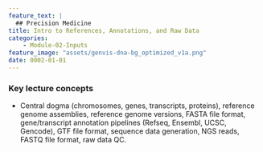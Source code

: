 ```yaml
---
feature_text: |
  ## Precision Medicine
title: Intro to References, Annotations, and Raw Data
categories:
    - Module-02-Inputs
feature_image: "assets/genvis-dna-bg_optimized_v1a.png"
date: 0002-01-01
---
```


### Key lecture concepts
* Central dogma (chromosomes, genes, transcripts, proteins), reference genome assemblies, reference genome versions, FASTA file format, gene/transcript annotation pipelines (Refseq, Ensembl, UCSC, Gencode), GTF file format, sequence data generation, NGS reads, FASTQ file format, raw data QC.
